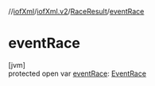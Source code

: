 //[iofXml](../../../index.md)/[iofXml.v2](../index.md)/[RaceResult](index.md)/[eventRace](event-race.md)

# eventRace

[jvm]\
protected open var [eventRace](event-race.md): [EventRace](../-event-race/index.md)
